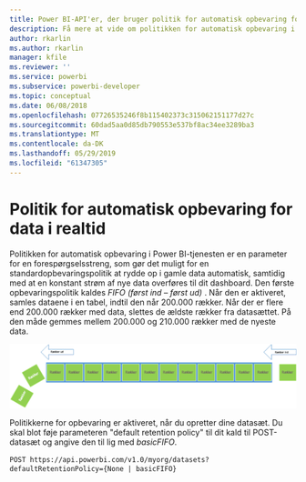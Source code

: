 ```yaml
---
title: Power BI-API'er, der bruger politik for automatisk opbevaring for data i realtid
description: Få mere at vide om politikken for automatisk opbevaring i Power BI-tjenesten
author: rkarlin
ms.author: rkarlin
manager: kfile
ms.reviewer: ''
ms.service: powerbi
ms.subservice: powerbi-developer
ms.topic: conceptual
ms.date: 06/08/2018
ms.openlocfilehash: 07726535246f8b115402373c315062151177d27c
ms.sourcegitcommit: 60dad5aa0d85db790553e537bf8ac34ee3289ba3
ms.translationtype: MT
ms.contentlocale: da-DK
ms.lasthandoff: 05/29/2019
ms.locfileid: "61347305"
---
```

# <a name="automatic-retention-policy-for-real-time-data"></a>Politik for automatisk opbevaring for data i realtid

Politikken for automatisk opbevaring i Power BI-tjenesten er en parameter for en forespørgselsstreng, som gør det muligt for en standardopbevaringspolitik at rydde op i gamle data automatisk, samtidig med at en konstant strøm af nye data overføres til dit dashboard. Den første opbevaringspolitik kaldes *FIFO (først ind – først ud)* . Når den er aktiveret, samles dataene i en tabel, indtil den når 200.000 rækker. Når der er flere end 200.000 rækker med data, slettes de ældste rækker fra datasættet. På den måde gemmes mellem 200.000 og 210.000 rækker med de nyeste data.  
  
<center>

![opbevaringspolitik](media/api-Automatic-retention-policy-for-real-time-data/retention-policy.png) 

</center>

Politikkerne for opbevaring er aktiveret, når du opretter dine datasæt. Du skal blot føje parameteren "default retention policy" til dit kald til POST-datasæt og angive den til lig med *basicFIFO*.  
  
    POST https://api.powerbi.com/v1.0/myorg/datasets?defaultRetentionPolicy={None | basicFIFO}